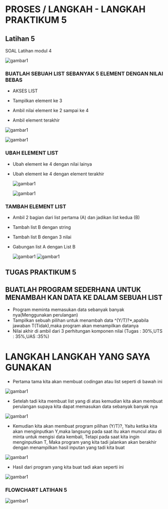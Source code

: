 # PROSES / LANGKAH - LANGKAH PRAKTIKUM 5

## Latihan 5
SOAL
Latihan modul 4

![gambar1](gambar/fotosoal.png)

###  BUATLAH SEBUAH LIST SEBANYAK 5 ELEMENT DENGAN NILAI BEBAS

- AKSES LIST

 - Tampilkan element ke 3 
 - Ambil nilai element ke 2 sampai ke 4
 - Ambil element terakhir 
  
  ![gambar1](gambar/gambar1.png)
  
  ![gambar1](gambar/gambar2.png)

###  UBAH ELEMENT LIST

  - Ubah element ke 4 dengan nilai lainya 
  - Ubah element ke 4 dengan element terakhir
  
    ![gambar1](gambar/gambar3.png)
    
    ![gambar1](gambar/gambar4.png)
    
###  TAMBAH ELEMENT LIST
    
  - Ambil 2 bagian dari list pertama (A) dan jadikan list kedua (B)
  - Tambah list B dengan string
  - Tambah list B dengan 3 nilai
  - Gabungan list A dengan List B

    ![gambar1](gambar/gambar5.png)
    ![gambar1](gambar/gambar6.png)

## TUGAS PRAKTIKUM 5

## BUATLAH PROGRAM SEDERHANA UNTUK MENAMBAH KAN DATA KE DALAM SEBUAH LIST 

  - Program meminta memasukan data sebanyak banyak nya(Menggunakan perulangan)
  - Tampilkan sebuah pilihan untuk menambah data ^(Y/T)?*,apabila jawaban T(Tidak),maka program akan menampilkan datanya 
  - Nilai akhir di ambil dari 3 perhitungan komponen nilai (Tugas : 30%,UTS : 35%,UAS :35%)

# LANGKAH LANGKAH YANG SAYA GUNAKAN

- Pertama tama kita akan membuat codingan atau list seperti di bawah ini

 ![gambar1](gambar/gambar7.png)

- Setelah tadi kita membuat list yang di atas kemudian kita akan membuat perulangan supaya kita dapat memasukan data sebanyak banyak nya

 ![gambar1](gambar/gambar8.png)


- Kemudian kita akan membuat program pilihan (Y/T)?, Yaitu ketika kita akan menginputkan Y,maka langsung pada saat itu akan muncul atau di minta untuk mengisi data kembali, Tetapi pada saat kita ingin menginputkan T, Maka program yang kita tadi jalankan akan berakhir dengan menampilkan hasil inputan yang tadi kita buat

![gambar1](gambar/gambar9.png)

 - Hasil dari program yang kita buat tadi akan seperti ini
 
 ![gambar1](gambar/gambar10.png)
 
### FLOWCHART LATIHAN 5

 ![gambar1](gambar/gambar11.png)
